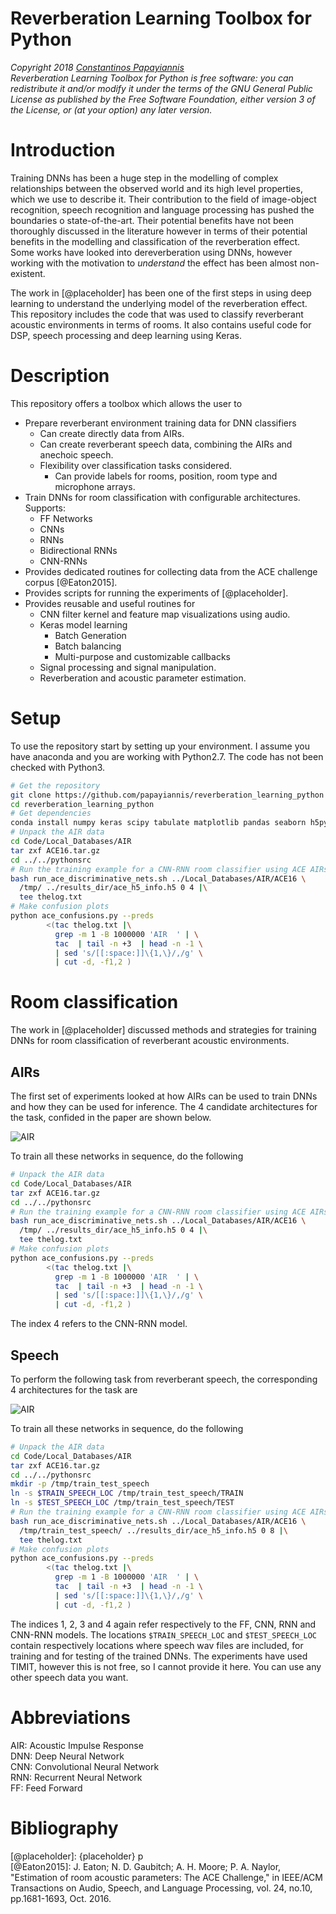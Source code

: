 # Reverberation Learning Toolbox for Python

_Copyright 2018 [Constantinos Papayiannis](https://www.linkedin.com/in/papayiannis/)_  
_Reverberation Learning Toolbox for Python is free software: you can redistribute it and/or modify it under the terms of the GNU General Public License as published by the Free Software Foundation, either version 3 of the License, or (at your option) any later version._

# Introduction

Training DNNs has been a huge step in the modelling of complex relationships between the observed world and its high level properties, which we use to describe it. Their contribution to the field of image-object recognition, speech recognition and language processing has pushed the boundaries o state-of-the-art. Their potential benefits have not been thoroughly discussed in the literature however in terms of their potential benefits in the modelling and classification of the reverberation effect. Some works have looked into dereverberation using DNNs, however working with the motivation to _understand_ the effect has been almost non-existent. 

The work in [@placeholder] has been one of the first steps in using deep learning to understand the underlying model of the reverberation effect. This repository includes the code that was used to classify reverberant acoustic environments in terms of rooms. It also contains useful code for DSP, speech processing and deep learning using Keras.

# Description

This repository offers a toolbox which allows the user to

* Prepare reverberant environment training data for DNN classifiers
  * Can create directly data from AIRs.
  * Can create reverberant speech data, combining the AIRs and anechoic speech.
  * Flexibility over classification tasks considered. 
    * Can provide labels for rooms, position, room type and microphone arrays.
* Train DNNs for room classification with configurable architectures. Supports:
  * FF Networks
  * CNNs
  * RNNs
  * Bidirectional RNNs
  * CNN-RNNs
* Provides dedicated routines for collecting data from the ACE challenge corpus [@Eaton2015].
* Provides scripts for running the experiments of [@placeholder].
* Provides reusable and useful routines for
	* CNN filter kernel and feature map visualizations using audio. 
	* Keras model learning
		* Batch Generation
		* Batch balancing
		* Multi-purpose and customizable callbacks 
	* Signal processing and signal manipulation.
	* Reverberation and acoustic parameter estimation.
  
# Setup

To use the repository start by setting up your environment. I assume you have anaconda and you are working with Python2.7. The code has not been checked with Python3.

```bash
# Get the repository
git clone https://github.com/papayiannis/reverberation_learning_python
cd reverberation_learning_python
# Get dependencies
conda install numpy keras scipy tabulate matplotlib pandas seaborn h5py scikit-learn
# Unpack the AIR data
cd Code/Local_Databases/AIR
tar zxf ACE16.tar.gz 
cd ../../pythonsrc
# Run the training example for a CNN-RNN room classifier using ACE AIRs
bash run_ace_discriminative_nets.sh ../Local_Databases/AIR/ACE16 \
  /tmp/ ../results_dir/ace_h5_info.h5 0 4 |\
  tee thelog.txt
# Make confusion plots
python ace_confusions.py --preds 
		<(tac thelog.txt |\
		  grep -m 1 -B 1000000 'AIR  ' | \
		  tac  | tail -n +3  | head -n -1 \
		  | sed 's/[[:space:]]\{1,\}/,/g' \
		  | cut -d, -f1,2 ) 
```

# Room classification

The work in [@placeholder] discussed methods and strategies for training DNNs for room classification of reverberant acoustic environments. 

## AIRs

The first set of experiments looked at how AIRs can be used to train DNNs and how they can be used for inference. The 4 candidate architectures for the task, confided in the paper are shown below.

![AIR](doc/figures/room_dnn/all_air.png)

To train all these networks in sequence, do the following  

```bash
# Unpack the AIR data
cd Code/Local_Databases/AIR
tar zxf ACE16.tar.gz 
cd ../../pythonsrc
# Run the training example for a CNN-RNN room classifier using ACE AIRs
bash run_ace_discriminative_nets.sh ../Local_Databases/AIR/ACE16 \
  /tmp/ ../results_dir/ace_h5_info.h5 0 4 |\
  tee thelog.txt
# Make confusion plots
python ace_confusions.py --preds 
		<(tac thelog.txt |\
		  grep -m 1 -B 1000000 'AIR  ' | \
		  tac  | tail -n +3  | head -n -1 \
		  | sed 's/[[:space:]]\{1,\}/,/g' \
		  | cut -d, -f1,2 )  
```
The index 4 refers to the CNN-RNN model.

## Speech

To perform the following task from reverberant speech, the corresponding 4  architectures for the task are

![AIR](doc/figures/room_dnn/all_speech.png)

To train all these networks in sequence, do the following  

```bash
# Unpack the AIR data
cd Code/Local_Databases/AIR
tar zxf ACE16.tar.gz 
cd ../../pythonsrc
mkdir -p /tmp/train_test_speech
ln -s $TRAIN_SPEECH_LOC /tmp/train_test_speech/TRAIN
ln -s $TEST_SPEECH_LOC /tmp/train_test_speech/TEST
# Run the training example for a CNN-RNN room classifier using ACE AIRs and your speech files
bash run_ace_discriminative_nets.sh ../Local_Databases/AIR/ACE16 \
  /tmp/train_test_speech/ ../results_dir/ace_h5_info.h5 0 8 |\
  tee thelog.txt
# Make confusion plots
python ace_confusions.py --preds 
		<(tac thelog.txt |\
		  grep -m 1 -B 1000000 'AIR  ' | \
		  tac  | tail -n +3  | head -n -1 \
		  | sed 's/[[:space:]]\{1,\}/,/g' \
		  | cut -d, -f1,2 ) 
```  

The indices 1, 2, 3 and 4 again refer respectively to the FF, CNN, RNN and CNN-RNN models. The locations ```$TRAIN_SPEECH_LOC``` and ```$TEST_SPEECH_LOC``` contain respectively locations where speech wav files are included, for training and for testing of the trained DNNs. The experiments have used TIMIT, however this is not free, so I cannot provide it here. You can use any other speech data you want.



# Abbreviations

AIR: Acoustic Impulse Response  
DNN: Deep Neural Network  
CNN: Convolutional Neural Network  
RNN: Recurrent Neural Network  
FF: Feed Forward

# Bibliography  

[@placeholder]: {placeholder} p  
[@Eaton2015]: J. Eaton; N. D. Gaubitch; A. H. Moore; P. A. Naylor, "Estimation of room acoustic parameters: The ACE Challenge," in IEEE/ACM Transactions on Audio, Speech, and Language Processing, vol. 24, no.10, pp.1681-1693, Oct. 2016.









